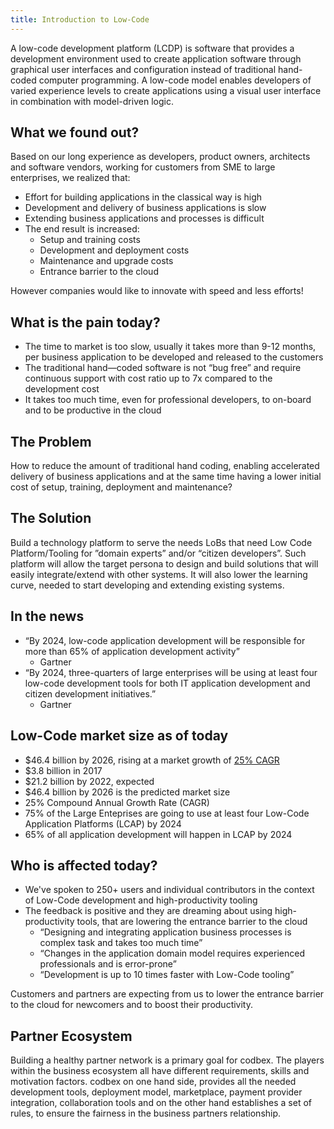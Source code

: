 ```yaml
---
title: Introduction to Low-Code
---
```


A low-code development platform (LCDP) is software that provides a development environment used to create application software through graphical user interfaces and configuration instead of traditional hand-coded computer programming. A low-code model enables developers of varied experience levels to create applications using a visual user interface in combination with model-driven logic.

## What we found out?

Based on our long experience as developers, product owners, architects and software vendors, working for customers from SME to large enterprises, we realized that:

- Effort for building applications in the classical way is high
- Development and delivery of business applications is slow
- Extending business applications and processes is difficult
- The end result is increased:
  - Setup and training costs
  - Development and deployment costs
  - Maintenance and upgrade costs
  - Entrance barrier to the cloud

However companies would like to innovate with speed and less efforts!

## What is the pain today?

- The time to market is too slow, usually it takes more than 9-12 months, per business application to be developed and released to the customers
- The traditional hand—coded software is not “bug free” and require continuous support with cost ratio up to 7x compared to the development cost
- It takes too much time, even for professional developers, to on-board and to be productive in the cloud

## The Problem

How to reduce the amount of traditional hand coding, enabling accelerated delivery of business applications and at the same time having a lower initial cost of setup, training, deployment and maintenance?

## The Solution

Build a technology platform to serve the needs LoBs that need Low Code Platform/Tooling for ”domain experts” and/or “citizen developers”. Such platform will allow the target persona to design and build solutions that will easily integrate/extend with other systems. It will also lower the learning curve, needed to start developing and extending existing systems.

## In the news

- “By 2024, low-code application development will be responsible for more than 65% of application development activity”
  - Gartner
- “By 2024, three-quarters of large enterprises will be using at least four low-code development tools for both IT application development and citizen development initiatives.”
  - Gartner

## Low-Code market size as of today

- $46.4 billion by 2026, rising at a market growth of <a href="https://www.globenewswire.com/news-release/2020/06/12/2047509/0/en/The-Global-Low-Code-Development-Platform-Market-size-is-expected-to-reach-46-4-billion-by-2026-rising-at-a-market-growth-of-25-CAGR-during-the-forecast-period.html">25% CAGR</a>
- $3.8 billion in 2017
- $21.2 billion by 2022, expected
- $46.4 billion by 2026 is the predicted market size
- 25% Compound Annual Growth Rate (CAGR)
- 75% of the Large Enteprises are going to use at least four Low-Code Application Platforms (LCAP) by 2024
- 65% of all application development will happen in LCAP by 2024

## Who is affected today?

- We've spoken to
250+ users and individual contributors in the context of Low-Code development and high-productivity tooling
- The feedback is positive and they are dreaming about using high-productivity tools, that are lowering the entrance barrier to the cloud
  - “Designing and integrating application business processes is complex task and takes too much time”
  - “Changes in the application domain model requires experienced professionals and is error-prone”
  - “Development is up to 10 times faster with Low-Code tooling”

Customers and partners are expecting from us to lower the entrance barrier to the cloud for newcomers and to boost their productivity.

## Partner Ecosystem

Building a healthy partner network is a primary goal for codbex. The players within the business ecosystem all have different requirements, skills and motivation factors. codbex on one hand side, provides all the needed development tools, deployment model, marketplace, payment provider integration, collaboration tools and on the other hand establishes a set of rules, to ensure the fairness in the business partners relationship.
